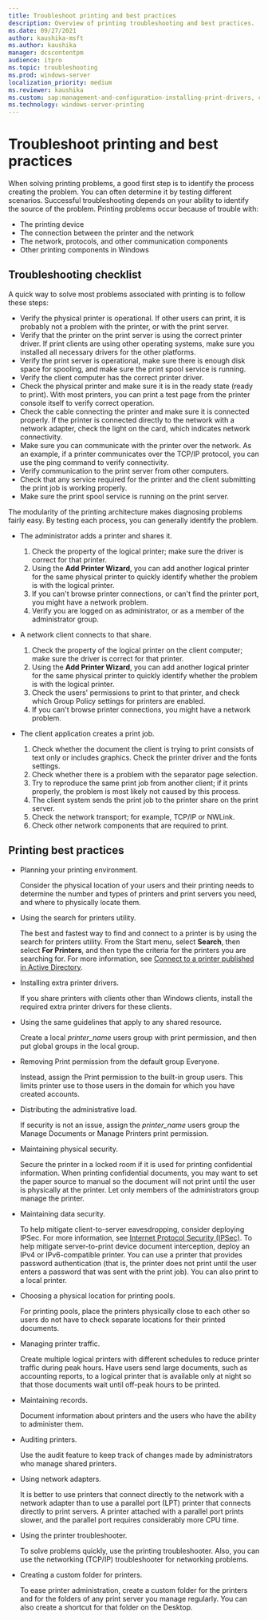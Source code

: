 ```yaml
---
title: Troubleshoot printing and best practices
description: Overview of printing troubleshooting and best practices.
ms.date: 09/27/2021
author: kaushika-msft
ms.author: kaushika
manager: dcscontentpm
audience: itpro
ms.topic: troubleshooting
ms.prod: windows-server
localization_priority: medium
ms.reviewer: kaushika
ms.custom: sap:management-and-configuration-installing-print-drivers, csstroubleshoot
ms.technology: windows-server-printing
---
```

# Troubleshoot printing and best practices

When solving printing problems, a good first step is to identify the process creating the problem. You can often determine it by testing different scenarios. Successful troubleshooting depends on your ability to identify the source of the problem. Printing problems occur because of trouble with:

- The printing device
- The connection between the printer and the network
- The network, protocols, and other communication components
- Other printing components in Windows

## Troubleshooting checklist

A quick way to solve most problems associated with printing is to follow these steps:

- Verify the physical printer is operational. If other users can print, it is probably not a problem with the printer, or with the print server.
- Verify that the printer on the print server is using the correct printer driver. If print clients are using other operating systems, make sure you installed all necessary drivers for the other platforms.
- Verify the print server is operational, make sure there is enough disk space for spooling, and make sure the print spool service is running.
- Verify the client computer has the correct printer driver.
- Check the physical printer and make sure it is in the ready state (ready to print). With most printers, you can print a test page from the printer console itself to verify correct operation.
- Check the cable connecting the printer and make sure it is connected properly. If the printer is connected directly to the network with a network adapter, check the light on the card, which indicates network connectivity.
- Make sure you can communicate with the printer over the network. As an example, if a printer communicates over the TCP/IP protocol, you can use the ping command to verify connectivity.
- Verify communication to the print server from other computers.
- Check that any service required for the printer and the client submitting the print job is working properly.
- Make sure the print spool service is running on the print server.

The modularity of the printing architecture makes diagnosing problems fairly easy. By testing each process, you can generally identify the problem.

- The administrator adds a printer and shares it.

    1. Check the property of the logical printer; make sure the driver is correct for that printer.
    1. Using the **Add Printer Wizard**, you can add another logical printer for the same physical printer to quickly identify whether the problem is with the logical printer.
    1. If you can't browse printer connections, or can't find the printer port, you might have a network problem.
    1. Verify you are logged on as administrator, or as a member of the administrator group.

- A network client connects to that share.

    1. Check the property of the logical printer on the client computer; make sure the driver is correct for that printer.
    1. Using the **Add Printer Wizard**, you can add another logical printer for the same physical printer to quickly identify whether the problem is with the logical printer.
    1. Check the users' permissions to print to that printer, and check which Group Policy settings for printers are enabled.
    1. If you can't browse printer connections, you might have a network problem.

- The client application creates a print job.

    1. Check whether the document the client is trying to print consists of text only or includes graphics. Check the printer driver and the fonts settings.
    1. Check whether there is a problem with the separator page selection.
    1. Try to reproduce the same print job from another client; if it prints properly, the problem is most likely not caused by this process.
    1. The client system sends the print job to the printer share on the print server.
    1. Check the network transport; for example, TCP/IP or NWLink.
    1. Check other network components that are required to print.

## Printing best practices

- Planning your printing environment.

    Consider the physical location of your users and their printing needs to determine the number and types of printers and print servers you need, and where to physically locate them.  
- Using the search for printers utility.
  
    The best and fastest way to find and connect to a printer is by using the search for printers utility. From the Start menu, select **Search**, then select **For Printers**, and then type the criteria for the printers you are searching for. For more information, see [Connect to a printer published in Active Directory](/previous-versions/windows/it-pro/windows-server-2003/cc783221(v=ws.10)).  
- Installing extra printer drivers.

    If you share printers with clients other than Windows clients, install the required extra printer drivers for these clients.
- Using the same guidelines that apply to any shared resource.

    Create a local *printer\_name* users group with print permission, and then put global groups in the local group.  
- Removing Print permission from the default group Everyone.

    Instead, assign the Print permission to the built-in group users. This limits printer use to those users in the domain for which you have created accounts.  

- Distributing the administrative load.
  
    If security is not an issue, assign the *printer\_name* users group the Manage Documents or Manage Printers print permission.  

- Maintaining physical security.

    Secure the printer in a locked room if it is used for printing confidential information. When printing confidential documents, you may want to set the paper source to manual so the document will not print until the user is physically at the printer. Let only members of the administrators group manage the printer.  

- Maintaining data security.

    To help mitigate client-to-server eavesdropping, consider deploying IPSec. For more information, see [Internet Protocol Security (IPSec)](/previous-versions/windows/it-pro/windows-server-2003/cc783420(v=ws.10)). To help mitigate server-to-print device document interception, deploy an IPv4 or IPv6-compatible printer. You can use a printer that provides password authentication (that is, the printer does not print until the user enters a password that was sent with the print job). You can also print to a local printer.  

- Choosing a physical location for printing pools.
  
    For printing pools, place the printers physically close to each other so users do not have to check separate locations for their printed documents.  

- Managing printer traffic.

    Create multiple logical printers with different schedules to reduce printer traffic during peak hours. Have users send large documents, such as accounting reports, to a logical printer that is available only at night so that those documents wait until off-peak hours to be printed.  

- Maintaining records.

    Document information about printers and the users who have the ability to administer them.  

- Auditing printers.

    Use the audit feature to keep track of changes made by administrators who manage shared printers.  

- Using network adapters.

    It is better to use printers that connect directly to the network with a network adapter than to use a parallel port (LPT) printer that connects directly to print servers. A printer attached with a parallel port prints slower, and the parallel port requires considerably more CPU time.  

- Using the printer troubleshooter.

    To solve problems quickly, use the printing troubleshooter. Also, you can use the networking (TCP/IP) troubleshooter for networking problems.  

- Creating a custom folder for printers.

    To ease printer administration, create a custom folder for the printers and for the folders of any print server you manage regularly. You can also create a shortcut for that folder on the Desktop.
